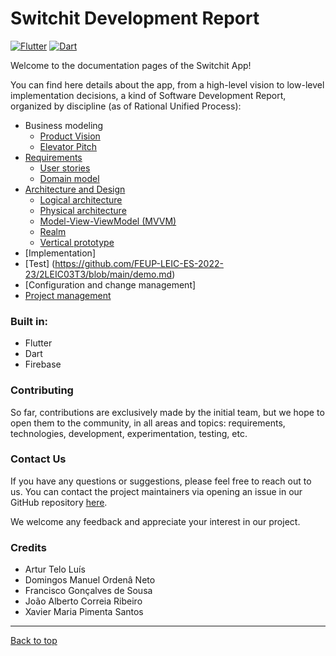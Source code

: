 # Switchit Development Report

[![Flutter][flutter-image]][flutter-url]
[![Dart][dart-image]][dart-url]

Welcome to the documentation pages of the Switchit App!

You can find here details about the app, from a high-level vision to low-level implementation decisions, a kind of Software Development Report, organized by discipline (as of Rational Unified Process): 

* Business modeling 
  * [Product Vision](https://github.com/FEUP-LEIC-ES-2022-23/2LEIC03T3/blob/main/docs/ProductVision.md)
  * [Elevator Pitch](https://github.com/FEUP-LEIC-ES-2022-23/2LEIC03T3/blob/main/docs/ElevatorPitch.md)
* [Requirements](https://github.com/FEUP-LEIC-ES-2022-23/2LEIC03T3/blob/main/docs/requirements.md)
  * [User stories](https://github.com/FEUP-LEIC-ES-2022-23/2LEIC03T3/issues)
  * [Domain model](https://github.com/FEUP-LEIC-ES-2022-23/2LEIC03T3/blob/main/docs/requirements.md#Domain-model)
* [Architecture and Design](https://github.com/FEUP-LEIC-ES-2022-23/2LEIC03T3/blob/main/docs/ArchitectureAndDesign.md)
  * [Logical architecture](https://github.com/FEUP-LEIC-ES-2022-23/2LEIC03T3/blob/main/docs/ArchitectureAndDesign.md#logical-architecture)
  * [Physical architecture](https://github.com/FEUP-LEIC-ES-2022-23/2LEIC03T3/blob/main/docs/ArchitectureAndDesign.md#physical-architecture)
  * [Model-View-ViewModel (MVVM)](https://github.com/FEUP-LEIC-ES-2022-23/2LEIC03T3/blob/main/docs/ArchitectureAndDesign.md#model-view-viewmodel-mvvm)
  * [Realm](https://github.com/FEUP-LEIC-ES-2022-23/2LEIC03T3/blob/main/docs/ArchitectureAndDesign.md#realm)
  * [Vertical prototype](https://github.com/FEUP-LEIC-ES-2022-23/2LEIC03T3/blob/main/docs/ArchitectureAndDesign.md#vertical-prototype)
* [Implementation]
* [Test] (https://github.com/FEUP-LEIC-ES-2022-23/2LEIC03T3/blob/main/demo.md)
* [Configuration and change management]
* [Project management](https://github.com/FEUP-LEIC-ES-2022-23/2LEIC03T3/blob/main/docs/ProjectManagement.md)

### Built in: 
  * Flutter
  * Dart
  * Firebase

### Contributing

So far, contributions are exclusively made by the initial team, but we hope to open them to the community, in all areas and topics: requirements, technologies, development, experimentation, testing, etc.

### Contact Us

If you have any questions or suggestions, please feel free to reach out to us. You can contact the project maintainers via opening an issue in our GitHub repository [here](https://github.com/FEUP-LEIC-ES-2022-23/2LEIC03T3/issues).

We welcome any feedback and appreciate your interest in our project.

### Credits
* Artur Telo Luís
* Domingos Manuel Ordenâ Neto
* Francisco Gonçalves de Sousa
* João Alberto Correia Ribeiro
* Xavier Maria Pimenta Santos

---
[Back to top](https://github.com/FEUP-LEIC-ES-2022-23/2LEIC03T3#readme)

[flutter-image]: https://img.shields.io/badge/flutter-3.7.6-blue.svg
[flutter-url]: https://flutter.dev
[dart-image]: https://img.shields.io/badge/dart-2.19.3-40c4ff.svg
[dart-url]: https://dart.dev
